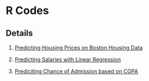 # R Codes
## Details 
1. [Predicting Housing Prices on Boston Housing Data](./Housing)

2. [Predicting Salaries with Linear Regression](./Salary)

3. [Prediciting Chance of Admission based on CGPA](./Admission)